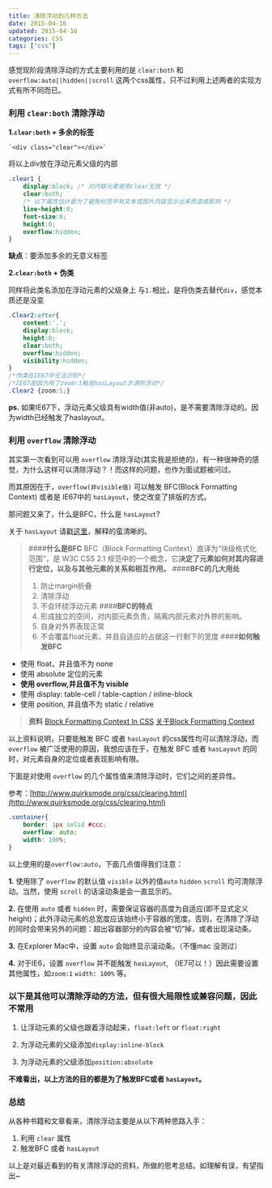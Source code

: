 ```yaml
---
title: 清除浮动的几种方法
date: 2015-04-16
updated: 2015-04-16
categories: CSS
tags: ["css"]
---
```

感觉现阶段清除浮动的方式主要利用的是 `clear:both` 和 `overflow:auto||hidden||scroll` 这两个css属性，只不过利用上述两者的实现方式有所不同而已。
<!-- more -->
### **利用 `clear:both` 清除浮动**

**1.`clear:both` + 多余的标签**

	`<div class="clear"></div>`
将以上div放在浮动元素父级的内部
``` css
.clear1 {
	display:block; /* 对内联元素使用clear无效 */
	clear:both;
	/* 以下属性估计是为了避免标签中有文本或图片内容显示出来而造成影响 */
	line-height:0;
	font-size:0;
	height:0;
	overflow:hidden;
}
```
**缺点**：要添加多余的无意义标签

**2.`clear:both` + 伪类**

同样将此类名添加在浮动元素的父级身上
与`1.`相比，是将伪类去替代`div`，感觉本质还是没变
``` css
.Clear2:after{
	content:'.';
	display:block;
	height:0;
	clear:both;
	overflow:hidden;
	visibility:hidden;
}
/*伪类在IE67中无法识别*/
/*IE67是因为用了zoom:1触发hasLayout才清的浮动*/
.Clear2 {zoom:1;}
```
**ps.** 如果IE67下，浮动元素父级具有width值(非auto)，是不需要清除浮动的。因为width已经触发了haslayout。

### **利用 `overflow` 清除浮动**
其实第一次看到可以用 `overflow` 清除浮动(其实我是拒绝的)，有一种很神奇的感觉，为什么这样可以清除浮动？！而这样的问题，也作为面试题被问过。

而其原因在于，`overflow(非visible值)` 可以触发 BFC(Block Formatting Context) 或者是 IE67中的 `hasLayout`，使之改变了排版的方式。

那问题又来了，什么是BFC，什么是 `hasLayout`?

关于 `hasLayout` 请戳[这里](http://riny.net/2013/haslayout/)，解释的蛮清晰的。

>####**什么是BFC**
>BFC（Block Formatting Context）直译为“块级格式化范围”，是 W3C CSS 2.1 规范中的一个概念，它**决定了元素如何对其内容进行定位，以及与其他元素的关系和相互作用。**
>####**BFC的几大用处**
>1. 防止margin折叠
>2. 清除浮动
>3. 不会环绕浮动元素
>####**BFC的特点**
>1. 形成独立的空间，对内部元素负责，隔离内部元素对外界的影响。
>2. 自身对外界表现正常
>3. 不会覆盖float元素，并且自适应的占据这一行剩下的宽度
>####**如何触发BFC**
>
* 使用 float，并且值不为 none
* 使用 absolute 定位的元素
* **使用 overflow,并且值不为 visible**
* 使用 display: table-cell / table-caption / inline-block
* 使用 position, 并且值不为 static / relative

>**资料**
>[Block Formatting Context In CSS](http://outofmemory.cn/wr/?u=http%3A%2F%2Fkkeys.me%2Fpost%2F68547473290)
>[关于Block Formatting Context](http://www.cnblogs.com/pigtail/archive/2013/01/23/2871627.html)

 以上资料说明，只要能触发 BFC 或者 `hasLayout` 的css属性均可以清除浮动，而 `overflow` 被广泛使用的原因，我想应该在于，在触发 BFC 或者 `hasLayout` 的同时，对元素自身的定位或者表现影响有限。

下面是对使用 `overflow` 的几个属性值来清除浮动时，它们之间的差异性。

参考：[http://www.quirksmode.org/css/clearing.html](http://www.quirksmode.org/css/clearing.html)
``` css
.container{
	border: 1px solid #ccc;
	overflow: auto;
	width: 100%;
}
```

以上使用的是`overflow:auto`，下面几点值得我们注意：

**1.** 使用除了 `overflow` 的默认值 `visible` 以外的值`auto` `hidden` `scroll` 均可清除浮动。当然，使用 `scroll` 的话滚动条是会一直显示的。

**2.**  在使用 `auto` 或者 `hidden` 时，需要保证容器的高度为自适应(即不显式定义height)；此外浮动元素的总宽度应该始终小于容器的宽度。否则，在清除了浮动的同时会带来另外的问题：超出容器部分的内容会被“切”掉，或者出现滚动条。

**3.** 在Explorer Mac中，设置 `auto` 会始终显示滚动条。（不懂mac 没测过）

**4.** 对于IE6，设置 `overflow` 并不能触发 `hasLayout`, （IE7可以！）因此需要设置其他属性，如`zoom:1` `width: 100%` 等。


### **以下是其他可以清除浮动的方法，但有很大局限性或兼容问题，因此不常用**

1. 让浮动元素的父级也跟着浮动起来，`float:left` or `float:right`

2. 为浮动元素的父级添加`display:inline-block`
3. 为浮动元素的父级添加`position:absolute`

 **不难看出，以上方法的目的都是为了触发BFC或者 `hasLayout`。**


### **总结**
从各种书籍和文章看来，清除浮动主要是从以下两种思路入手：

1. 利用 `clear` 属性
2. 触发BFC 或者 `hasLayout`

以上是对最近看到的有关清除浮动的资料，所做的思考总结。如理解有误，有望指出~
